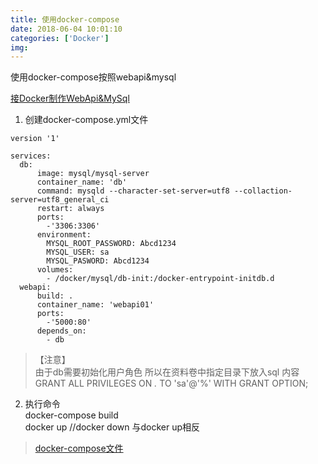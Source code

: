 ```yaml
---
title: 使用docker-compose
date: 2018-06-04 10:01:10 
categories: ['Docker']
img:
---
```


使用docker-compose按照webapi&mysql
<!-- more -->

[接Docker制作WebApi&MySql](./05docker-webapi-mysql.html)
1. 创建docker-compose.yml文件  
  ``` docker
  version '1'

  services:
    db:
        image: mysql/mysql-server
        container_name: 'db'
        command: mysqld --character-set-server=utf8 --collaction-server=utf8_general_ci
        restart: always
        ports:
          -'3306:3306'
        environment:
          MYSQL_ROOT_PASSWORD: Abcd1234
          MYSQL_USER: sa
          MYSQL_PASWORD: Abcd1234
        volumes:
          - /docker/mysql/db-init:/docker-entrypoint-initdb.d
    webapi:
        build: .
        container_name: 'webapi01'
        ports:
          -'5000:80'
        depends_on:
          - db
  ```
>【注意】  
由于db需要初始化用户角色 所以在资料卷中指定目录下放入sql 内容  
GRANT ALL PRIVILEGES ON *.* TO 'sa'@'%' WITH GRANT OPTION;  
2. 执行命令     
docker-compose build  
docker up	//docker down 与docker up相反  
> [docker-compose文件](http://qiniu.xxgtalk.cn/blog/files/docker/mysql-docker-compose.yml)  